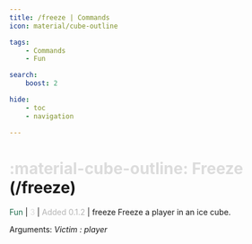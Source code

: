 ```yaml
---
title: /freeze | Commands
icon: material/cube-outline

tags:
    - Commands
    - Fun

search:
    boost: 2

hide:
    - toc
    - navigation

---
```

# <p style="color: rgb(220,220,220); display: inline;">:material-cube-outline: Freeze</p> (/freeze)
<div style="display:inline;">
<p style="color: #216E4E; display: inline;">Fun</p> | <p style="color: rgb(220,220,220); display: inline;">3</p> | <p style="color: rgb(180,180,180); display: inline;"> Added 0.1.2</p> | freeze
</div>
Freeze a player in an ice cube.

Arguments: _Victim : player_

<!-- ## See Also -->
<!-- * [:fontawesome-solid-ranking-star: /rank](/Commands/specifics/rank/) -->